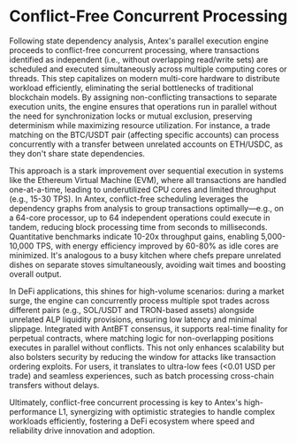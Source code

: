 # Conflict-Free Concurrent Processing

Following state dependency analysis, Antex's parallel execution engine proceeds to conflict-free concurrent processing, where transactions identified as independent (i.e., without overlapping read/write sets) are scheduled and executed simultaneously across multiple computing cores or threads. This step capitalizes on modern multi-core hardware to distribute workload efficiently, eliminating the serial bottlenecks of traditional blockchain models. By assigning non-conflicting transactions to separate execution units, the engine ensures that operations run in parallel without the need for synchronization locks or mutual exclusion, preserving determinism while maximizing resource utilization. For instance, a trade matching on the BTC/USDT pair (affecting specific accounts) can process concurrently with a transfer between unrelated accounts on ETH/USDC, as they don't share state dependencies.

This approach is a stark improvement over sequential execution in systems like the Ethereum Virtual Machine (EVM), where all transactions are handled one-at-a-time, leading to underutilized CPU cores and limited throughput (e.g., 15-30 TPS). In Antex, conflict-free scheduling leverages the dependency graphs from analysis to group transactions optimally—e.g., on a 64-core processor, up to 64 independent operations could execute in tandem, reducing block processing time from seconds to milliseconds. Quantitative benchmarks indicate 10-20x throughput gains, enabling 5,000-10,000 TPS, with energy efficiency improved by 60-80% as idle cores are minimized. It's analogous to a busy kitchen where chefs prepare unrelated dishes on separate stoves simultaneously, avoiding wait times and boosting overall output.

In DeFi applications, this shines for high-volume scenarios: during a market surge, the engine can concurrently process multiple spot trades across different pairs (e.g., SOL/USDT and TRON-based assets) alongside unrelated ALP liquidity provisions, ensuring low latency and minimal slippage. Integrated with AntBFT consensus, it supports real-time finality for perpetual contracts, where matching logic for non-overlapping positions executes in parallel without conflicts. This not only enhances scalability but also bolsters security by reducing the window for attacks like transaction ordering exploits. For users, it translates to ultra-low fees (<0.01 USD per trade) and seamless experiences, such as batch processing cross-chain transfers without delays.

Ultimately, conflict-free concurrent processing is key to Antex's high-performance L1, synergizing with optimistic strategies to handle complex workloads efficiently, fostering a DeFi ecosystem where speed and reliability drive innovation and adoption.
